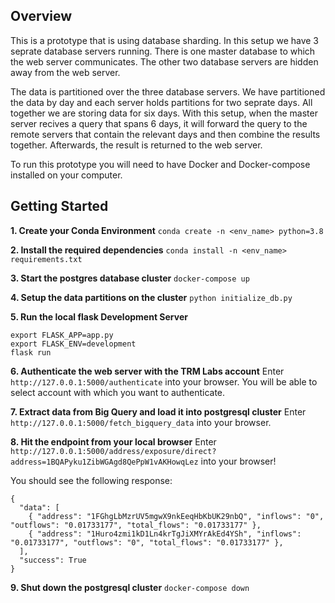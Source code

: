 ## Overview

This is a prototype that is using database sharding.
In this setup we have 3 seprate database servers running.
There is one master database to which the web server communicates.
The other two database servers are hidden away from the web server.

The data is partitioned over the three database servers.
We have partitioned the data by day and each server holds partitions for two seprate days.
All together we are storing data for six days.
With this setup, when the master server recives a query that spans 6 days, it will forward the query to the
remote servers that contain the relevant days and then combine the results together.
Afterwards, the result is returned to the web server. 

To run this prototype you will need to have Docker and Docker-compose installed on your computer.


## Getting Started

**1. Create your Conda Environment**
`conda create -n <env_name> python=3.8`

**2. Install the required dependencies**
`conda install -n <env_name> requirements.txt`

**3. Start the postgres database cluster**
`docker-compose up`

**4. Setup the data partitions on the cluster**
`python initialize_db.py`

**5. Run the local flask Development Server**
```
export FLASK_APP=app.py
export FLASK_ENV=development
flask run
```

**6. Authenticate the web server with the TRM Labs account**
Enter `http://127.0.0.1:5000/authenticate` into your browser.
You will be able to select account with which you want to authenticate.

**7. Extract data from Big Query and load it into postgresql cluster**
Enter `http://127.0.0.1:5000/fetch_bigquery_data` into your browser.


**8. Hit the endpoint from your local browser**
Enter `http://127.0.0.1:5000/address/exposure/direct?address=1BQAPyku1ZibWGAgd8QePpW1vAKHowqLez` into your browser!

You should see the following response:
```
{
  "data": [
    { "address": "1FGhgLbMzrUV5mgwX9nkEeqHbKbUK29nbQ", "inflows": "0", "outflows": "0.01733177", "total_flows": "0.01733177" },
    { "address": "1Huro4zmi1kD1Ln4krTgJiXMYrAkEd4YSh", "inflows": "0.01733177", "outflows": "0", "total_flows": "0.01733177" },
  ],
  "success": True
}
```

**9. Shut down the postgresql cluster**
`docker-compose down`
